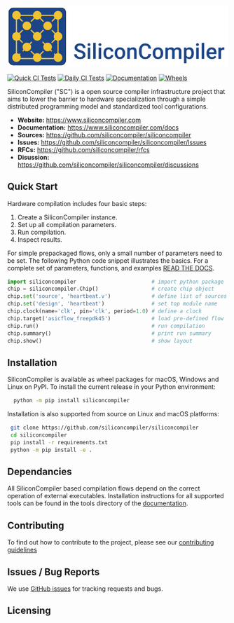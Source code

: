 
![alt text](docs/_images/sc_logo_with_text.png)

[![Quick CI Tests](https://github.com/siliconcompiler/siliconcompiler/actions/workflows/on_push_tests.yml/badge.svg)](https://github.com/siliconcompiler/siliconcompiler/actions/workflows/on_push_tests.yml)
[![Daily CI Tests](https://github.com/siliconcompiler/siliconcompiler/actions/workflows/daily_tests.yml/badge.svg)](https://github.com/siliconcompiler/siliconcompiler/actions/workflows/daily_tests.yml)
[![Documentation](https://github.com/siliconcompiler/siliconcompiler/actions/workflows/docs_test.yml/badge.svg)](https://github.com/siliconcompiler/siliconcompiler/actions/workflows/docs_test.yml)
[![Wheels](https://github.com/siliconcompiler/siliconcompiler/actions/workflows/wheels.yml/badge.svg?event=schedule)](https://github.com/siliconcompiler/siliconcompiler/actions/workflows/wheels.yml)

SiliconCompiler ("SC") is a open source compiler infrastructure project that aims
to lower the barrier to hardware specialization through a simple distributed
programming model and standardized tool configurations.

- **Website:**  https://www.siliconcompiler.com
- **Documentation:**  https://www.siliconcompiler.com/docs
- **Sources:**  https://github.com/siliconcompiler/siliconcompiler
- **Issues:**  https://github.com/siliconcompiler/siliconcompiler/Issues
- **RFCs:**  https://github.com/siliconcompiler/rfcs
- **Disussion:** https://github.com/siliconcompiler/siliconcompiler/discussions

## Quick Start

Hardware compilation includes four basic steps:

 1. Create a SiliconCompiler instance.
 2. Set up all compilation parameters.
 3. Run compilation.
 4. Inspect results.

For simple prepackaged flows, only a small number of parameters need to be set.
The following Python code snippet illustrates the basics. For a complete set of
parameters, functions, and examples
[READ THE DOCS](https://www.siliconcompiler.com/docs).

```python
import siliconcompiler                        # import python package
chip = siliconcompiler.Chip()                 # create chip object
chip.set('source', 'heartbeat.v')             # define list of sources
chip.set('design', 'heartbeat')               # set top module name
chip.clock(name='clk', pin='clk', period=1.0) # define a clock
chip.target('asicflow_freepdk45')             # load pre-defined flow
chip.run()                                    # run compilation
chip.summary()                                # print run summary
chip.show()                                   # show layout
```

## Installation

SiliconCompiler is available as wheel packages for macOS, Windows and Linux on
PyPI. To install the current release in your Python environment:

```sh
  python -m pip install siliconcompiler
```

Installation is also supported from source on Linux and macOS platforms:

```bash
 git clone https://github.com/siliconcompiler/siliconcompiler
 cd siliconcompiler
 pip install -r requirements.txt
 python -m pip install -e .
```

## Dependancies

All SiliconCompiler based compilation flows depend on the correct operation of
external executables. Installation instructions for all supported tools can be
found in the tools directory of the
[documentation](https://www.siliconcompiler.com/docs).

## Contributing

To find out how to contribute to the project, please see our
[contributing guidelines](./CONTRIBUTING.md)

## Issues / Bug Reports

We use [GitHub issues](https://github.com/siliconcompiler/siliconcompiler/Issues)
for tracking requests and bugs.


## Licensing
